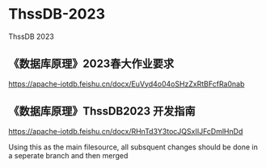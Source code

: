 # ThssDB-2023
ThssDB 2023

## 《数据库原理》2023春大作业要求
https://apache-iotdb.feishu.cn/docx/EuVyd4o04oSHzZxRtBFcfRa0nab

## 《数据库原理》ThssDB2023 开发指南
https://apache-iotdb.feishu.cn/docx/RHnTd3Y3tocJQSxIIJFcDmlHnDd


Using this as the main filesource, all subsquent changes should be done in a seperate branch and then merged
